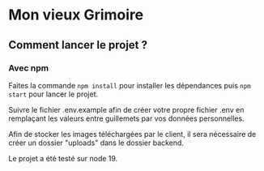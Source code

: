 # Mon vieux Grimoire


## Comment lancer le projet ? 

### Avec npm

Faites la commande `npm install` pour installer les dépendances puis `npm start` pour lancer le projet. 

Suivre le fichier .env.example afin de créer votre propre fichier .env en remplaçant les valeurs entre guillemets par vos données personnelles. 

Afin de stocker les images téléchargées par le client, il sera nécessaire de créer un dossier "uploads" dans le dossier backend.

Le projet a été testé sur node 19. 